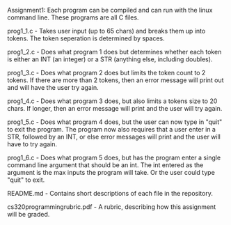 Assignment1: Each program can be compiled and can run with the linux command line. These programs are all C files.

prog1_1.c - Takes user input (up to 65 chars) and breaks them up into tokens. The token seperation is determined by spaces.

prog1_2.c - Does what program 1 does but determines whether each token is either an INT (an integer) or a STR (anything else, including doubles).

prog1_3.c - Does what program 2 does but limits the token count to 2 tokens. If there are more than 2 tokens, then an error message will print out and will have the user try again.

prog1_4.c - Does what program 3 does, but also limits a tokens size to 20 chars. If longer, then an error message will print and the user will try again.

prog1_5.c - Does what program 4 does, but the user can now type in "quit" to exit the program. The program now also requires that a user enter in a STR, followed by an INT, or else error messages will print and the user will have to try again.

prog1_6.c - Does what program 5 does, but has the program enter a single command line argument that should be an int. The int entered as the argument is the max inputs the program will take. Or the user could type "quit" to exit.

README.md - Contains short descriptions of each file in the repository.

cs320programmingrubric.pdf - A rubric, describing how this assignment will be graded.